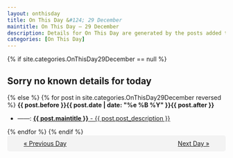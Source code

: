 ```yaml
---
layout: onthisday
title: On This Day &#124; 29 December
maintitle: On This Day — 29 December
description: Details for On This Day are generated by the posts added to the website so the content is subject to changes/updates over time.
categories: [On This Day]
---
```


{% if site.categories.OnThisDay29December == null %}
<h2>Sorry no known details for today</h2>
{% else %}
{% for post in site.categories.OnThisDay29December reversed %}
<strong>{{ post.before }}{{ post.date | date: "%e %B %Y" }}{{ post.after }}</strong>
<ul>
<li> ——: <a class="{{ post.class }}" href="{{ post.url }}"><strong>{{ post.maintitle }}</strong> - {{ post.post_description }}</a></li>
</ul>
{% endfor %}
{% endif %}
<br />
<div style="background-color: #f3f3f3; padding: 10px; border-radius: 5px; text-align: center; display: flex; justify-content: space-evenly;">
<a href="/onthisday/12/12-28">« Previous Day</a>
<span style="visibility:hidden;">[ Visit Leap Year February 29 ]</span>
<a href="/onthisday/12/12-30">Next Day »</a>
</div>
